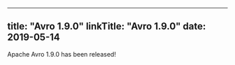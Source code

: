 
---
title: "Avro 1.9.0"
linkTitle: "Avro 1.9.0"
date: 2019-05-14
---

Apache Avro 1.9.0 has been released!
